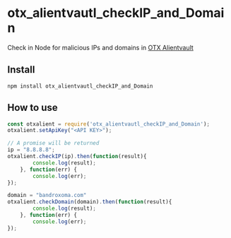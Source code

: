 # otx_alientvautl_checkIP_and_Domain

Check in Node for malicious IPs and domains in [OTX Alientvault](https://otx.alienvault.com)

## Install
`npm install otx_alientvautl_checkIP_and_Domain`

## How to use

```javascript
const otxalient = require('otx_alientvautl_checkIP_and_Domain');
otxalient.setApiKey("<API KEY>");

// A promise will be returned
ip = "8.8.8.8";
otxalient.checkIP(ip).then(function(result){ 
        console.log(result);
    }, function(err) {
        console.log(err);
});

domain = "bandroxoma.com"
otxalient.checkDomain(domain).then(function(result){ 
        console.log(result);
    }, function(err) {
        console.log(err);
});
```
